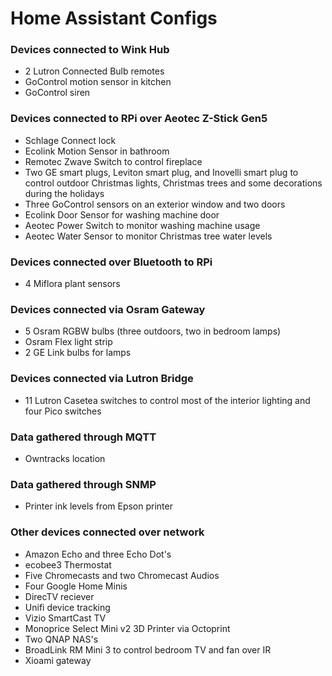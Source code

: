 # Home Assistant Configs

### Devices connected to Wink Hub

 * 2 Lutron Connected Bulb remotes
 * GoControl motion sensor in kitchen
 * GoControl siren

### Devices connected to RPi over Aeotec Z-Stick Gen5

 * Schlage Connect lock
 * Ecolink Motion Sensor in bathroom
 * Remotec Zwave Switch to control fireplace
 * Two GE smart plugs, Leviton smart plug, and Inovelli smart plug to control outdoor Christmas lights, Christmas trees and some decorations during the holidays
 * Three GoControl sensors on an exterior window and two doors
 * Ecolink Door Sensor for washing machine door
 * Aeotec Power Switch to monitor washing machine usage
 * Aeotec Water Sensor to monitor Christmas tree water levels

### Devices connected over Bluetooth to RPi

 * 4 Miflora plant sensors

### Devices connected via Osram Gateway

 * 5 Osram RGBW bulbs (three outdoors, two in bedroom lamps)
 * Osram Flex light strip
 * 2 GE Link bulbs for lamps

### Devices connected via Lutron Bridge
 * 11 Lutron Casetea switches to control most of the interior lighting and four Pico switches 

### Data gathered through MQTT

 * Owntracks location

### Data gathered through SNMP

 * Printer ink levels from Epson printer

### Other devices connected over network

 * Amazon Echo and three Echo Dot's
 * ecobee3 Thermostat
 * Five Chromecasts and two Chromecast Audios
 * Four Google Home Minis
 * DirecTV reciever
 * Unifi device tracking
 * Vizio SmartCast TV
 * Monoprice Select Mini v2 3D Printer via Octoprint
 * Two QNAP NAS's
 * BroadLink RM Mini 3 to control bedroom TV and fan over IR
 * Xioami gateway
